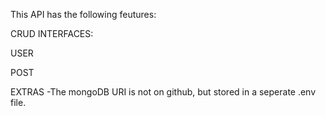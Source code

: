 This API has the following feutures:

CRUD INTERFACES:

USER

POST

EXTRAS
-The mongoDB URI is not on github, but stored in a seperate .env file.